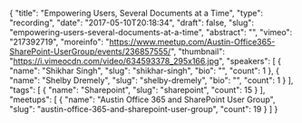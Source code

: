 {
  "title": "Empowering Users, Several Documents at a Time",
  "type": "recording",
  "date": "2017-05-10T20:18:34",
  "draft": false,
  "slug": "empowering-users-several-documents-at-a-time",
  "abstract": "",
  "vimeo": "217392719",
  "moreinfo": "https://www.meetup.com/Austin-Office365-SharePoint-UserGroup/events/236857555/",
  "thumbnail": "https://i.vimeocdn.com/video/634593378_295x166.jpg",
  "speakers": [
    {
      "name": "Shikhar Singh",
      "slug": "shikhar-singh",
      "bio": "",
      "count": 1
    },
    {
      "name": "Shelby Dremely",
      "slug": "shelby-dremely",
      "bio": "",
      "count": 1
    }
  ],
  "tags": [
    {
      "name": "Sharepoint",
      "slug": "sharepoint",
      "count": 15
    }
  ],
  "meetups": [
    {
      "name": "Austin Office 365 and SharePoint User Group",
      "slug": "austin-office-365-and-sharepoint-user-group",
      "count": 19
    }
  ]
}